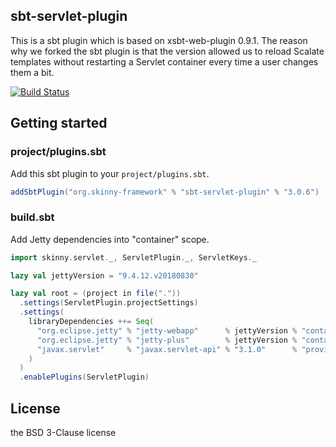 ## sbt-servlet-plugin

This is a sbt plugin which is based on xsbt-web-plugin 0.9.1. The reason why we forked the sbt plugin is that the version allowed us to reload Scalate templates without restarting a Servlet container every time a user changes them a bit.

[![Build Status](https://travis-ci.org/skinny-framework/sbt-servlet-plugin.svg?branch=master)](https://travis-ci.org/skinny-framework/sbt-servlet-plugin)

## Getting started 

### project/plugins.sbt

Add this sbt plugin to your `project/plugins.sbt`.

```scala
addSbtPlugin("org.skinny-framework" % "sbt-servlet-plugin" % "3.0.6")
```

### build.sbt

Add Jetty dependencies into "container" scope.

```scala
import skinny.servlet._, ServletPlugin._, ServletKeys._

lazy val jettyVersion = "9.4.12.v20180830"

lazy val root = (project in file("."))
  .settings(ServletPlugin.projectSettings)
  .settings(
    libraryDependencies ++= Seq(
      "org.eclipse.jetty" % "jetty-webapp"      % jettyVersion % "container",
      "org.eclipse.jetty" % "jetty-plus"        % jettyVersion % "container",
      "javax.servlet"     % "javax.servlet-api" % "3.1.0"      % "provided"
    )
  )
  .enablePlugins(ServletPlugin)
```

## License

the BSD 3-Clause license

